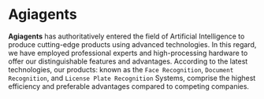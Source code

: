 
<!--

## Hi there 👋

**Here are some ideas to get you started:**

🙋‍♀️ A short introduction - what is your organization all about?
🌈 Contribution guidelines - how can the community get involved?
👩‍💻 Useful resources - where can the community find your docs? Is there anything else the community should know?
🍿 Fun facts - what does your team eat for breakfast?
🧙 Remember, you can do mighty things with the power of [Markdown](https://docs.github.com/github/writing-on-github/getting-started-with-writing-and-formatting-on-github/basic-writing-and-formatting-syntax)
-->

# Agiagents

**Agiagents** has authoritatively entered the field of Artificial Intelligence to produce cutting-edge products using advanced technologies. In this regard, we have employed professional experts and high-processing hardware to offer our distinguishable features and advantages. According to the latest technologies, our products: known as the `Face Recognition`, `Document Recognition`, and `License Plate Recognition` Systems, comprise the highest efficiency and preferable advantages compared to competing companies.
